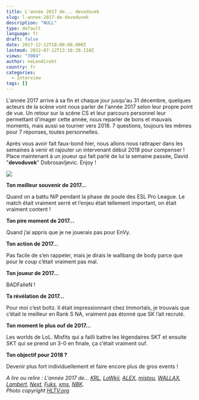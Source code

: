 ```yaml
---
title: L'année 2017 de... devoduvek
slug: l-annee-2017-de-devoduvek
description: "NULL"
type: default
language: fr
draft: false
date: 2017-12-12T18:00:08.000Z
lastmod: 2022-07-12T13:16:39.110Z
views: "3984"
author: neLendirekt
country: fr
categories:
  - Interview
tags: []
---
```

L'année 2017 arrive à sa fin et chaque jour jusqu'au 31 décembre, quelques acteurs de la scène vont nous parler de l'année 2017 selon leur propre point de vue. Un retour sur la scène CS et leur parcours personnel leur permettant d'imager cette année, nous reparler de bons et mauvais moments, mais aussi se tourner vers 2018\. 7 questions, toujours les mêmes pour 7 réponses, toutes personnelles.

Après vous avoir fait faux-bond hier, nous allons nous rattraper dans les semaines à venir et rajouter un intervenant début 2018 pour compenser ! Place maintenant à un joueur qui fait parlé de lui la semaine passée, David "**devoduvek**" Dobrosavljevic. Enjoy !

![](/images/articles/5a3016eeb35a4/images/Q0sjrGYNWTU4toqaOOUltgw1w4wl4AV8T9ilEjGf.jpeg)

**Ton meilleur souvenir de 2017…**

Quand on a battu NiP pendant la phase de poule des ESL Pro League. Le match était vraiment serré et l’enjeu était tellement important, on était vraiment content !

**Ton pire moment de 2017…**

Quand j’ai appris que je ne jouerais pas pour EnVy.

**Ton action de 2017…**

Pas facile de s’en rappeler, mais je dirais le wallbang de body parce que pour le coup c’était vraiment pas mal.

**Ton joueur de 2017…** 

BADFalleN !

**Ta révélation de 2017…**

Pour moi c’est boltz. Il était impressionnant chez Immortals, je trouvais que c’était le meilleur en Rank S NA, vraiment pas étonné que SK l’ait recruté.

**Ton moment le plus ouf de 2017…** 

Les worlds de LoL. Misfits qui a failli battre les légendaires SKT et ensuite SKT qui se prend un 3-0 en finale, ça c’était vraiment ouf.

**Ton objectif pour 2018 ?** 

Devenir plus fort individuellement et faire encore plus de gros events !

_A lire ou relire : L'année 2017 de... [KRL](https://flickshot.fr/fr/lannee-2017-de-krl/&5a21d5d31156b), [LoWkii](https://flickshot.fr/fr/lannee-2017-de-lowkii/&5a22ecf6d09a3), [ALEX](https://flickshot.fr/fr/lannee-2017-de-alex/&5a244901b21cf), [mistou](https://flickshot.fr/fr/lannee-2017-de-mistou/&5a25be0c9da4d),_ [_WALLAX_](https://flickshot.fr/fr/lannee-2017-de-wallax/&5a26dfe5e869b)_,_ _[Lambert](https://flickshot.fr/fr/lannee-2017-de-lambert/&5a2832f161d8a),_ _[Next](https://flickshot.fr/fr/lannee-2017-de-next/&5a298221de0f1),_ _[Fuks](https://flickshot.fr/fr/lannee-2017-de-fuks/&5a2af2d3e8568),_ _[xms](https://flickshot.fr/fr/lannee-2017-de-xms/&5a2c2d1845edc),_ [_NBK_](https://flickshot.fr/fr/lannee-2017-de-nbk/&5a2d98a6c295e)_._  
_Photo copyright [](https://HLTV.org)[](https://HLTV.org)[HLTV.org](https://HLTV.org)_
